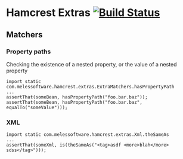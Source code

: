 Hamcrest Extras [![Build Status](https://travis-ci.org/neilg/hamcrest-extras.png?branch=master)](https://travis-ci.org/neilg/hamcrest-extras)
===============
## Matchers
### Property paths

Checking the existence of a nested property, or the value of a nested property

    import static com.melessoftware.hamcrest.extras.ExtraMatchers.hasPropertyPath
    ...
    assertThat(someBean, hasPropertyPath("foo.bar.baz"));
    assertThat(someBean, hasPropertyPath("foo.bar.baz", equalTo("someValue")));

### XML

    import static com.melessoftware.hamcrest.extras.Xml.theSameAs
    ...
    assertThat(someXml, is(theSameAs("<tag>asdf <more>blah</more> sdss</tag>")));
